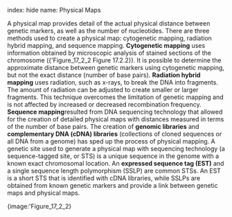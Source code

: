 index: hide
name: Physical Maps

A physical map provides detail of the actual physical distance between genetic markers, as well as the number of nucleotides. There are three methods used to create a physical map: cytogenetic mapping, radiation hybrid mapping, and sequence mapping.  **Cytogenetic mapping** uses information obtained by microscopic analysis of stained sections of the chromosome ({'Figure_17_2_2 Figure 17.2.2}). It is possible to determine the approximate distance between genetic markers using cytogenetic mapping, but not the exact distance (number of base pairs).  **Radiation hybrid mapping** uses radiation, such as x-rays, to break the DNA into fragments. The amount of radiation can be adjusted to create smaller or larger fragments. This technique overcomes the limitation of genetic mapping and is not affected by increased or decreased recombination frequency.  **Sequence mapping**resulted from DNA sequencing technology that allowed for the creation of detailed physical maps with distances measured in terms of the number of base pairs. The creation of  **genomic libraries** and  **complementary DNA (cDNA) libraries** (collections of cloned sequences or all DNA from a genome) has sped up the process of physical mapping. A genetic site used to generate a physical map with sequencing technology (a sequence-tagged site, or STS) is a unique sequence in the genome with a known exact chromosomal location. An  **expressed sequence tag (EST)** and a single sequence length polymorphism (SSLP) are common STSs. An EST is a short STS that is identified with cDNA libraries, while SSLPs are obtained from known genetic markers and provide a link between genetic maps and physical maps.


{image:'Figure_17_2_2}
        
